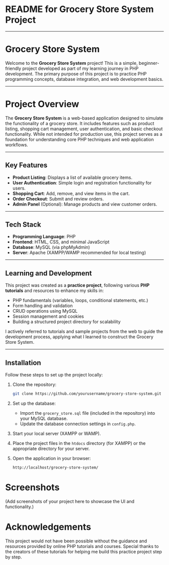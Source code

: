 # README for Grocery Store System Project

---

# Grocery Store System

Welcome to the **Grocery Store System** project! This is a simple, beginner-friendly project developed as part of my learning journey in PHP development. The primary purpose of this project is to practice PHP programming concepts, database integration, and web development basics.

---

# Project Overview

The **Grocery Store System** is a web-based application designed to simulate the functionality of a grocery store. It includes features such as product listing, shopping cart management, user authentication, and basic checkout functionality. While not intended for production use, this project serves as a foundation for understanding core PHP techniques and web application workflows.

---
## Key Features

- **Product Listing**: Displays a list of available grocery items.
- **User Authentication**: Simple login and registration functionality for users.
- **Shopping Cart**: Add, remove, and view items in the cart.
- **Order Checkout**: Submit and review orders.
- **Admin Panel** (Optional): Manage products and view customer orders.

---

## Tech Stack

- **Programming Language**: PHP
- **Frontend**: HTML, CSS, and minimal JavaScript
- **Database**: MySQL (via phpMyAdmin)
- **Server**: Apache (XAMPP/WAMP recommended for local testing)

---

## Learning and Development

This project was created as a **practice project**, following various **PHP tutorials** and resources to enhance my skills in:

- PHP fundamentals (variables, loops, conditional statements, etc.)
- Form handling and validation
- CRUD operations using MySQL
- Session management and cookies
- Building a structured project directory for scalability

I actively referred to tutorials and sample projects from the web to guide the development process, applying what I learned to construct the Grocery Store System.

---

## Installation

Follow these steps to set up the project locally:

1. Clone the repository:  
   ```bash
   git clone https://github.com/yourusername/grocery-store-system.git
   ```

2. Set up the database:
   - Import the `grocery_store.sql` file (included in the repository) into your MySQL database.
   - Update the database connection settings in `config.php`.

3. Start your local server (XAMPP or WAMP).

4. Place the project files in the `htdocs` directory (for XAMPP) or the appropriate directory for your server.

5. Open the application in your browser:  
   ```
   http://localhost/grocery-store-system/
   ```

# Screenshots

(Add screenshots of your project here to showcase the UI and functionality.)


# Acknowledgements

This project would not have been possible without the guidance and resources provided by online PHP tutorials and courses. Special thanks to the creators of these tutorials for helping me build this practice project step by step.  
